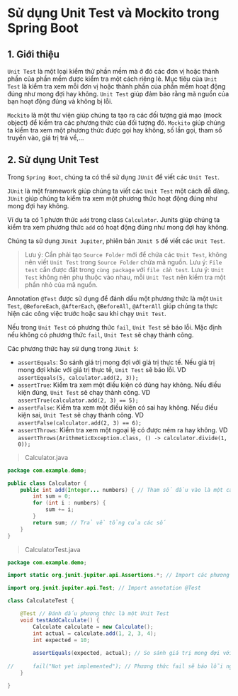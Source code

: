 # Sử dụng Unit Test và Mockito trong Spring Boot
## 1. Giới thiệu    
`Unit Test` là một loại kiểm thử phần mềm mà ở đó các đơn vị hoặc thành phần của phần mềm được kiểm tra một cách riêng lẻ. Mục tiêu của `Unit Test` là kiểm tra xem mỗi đơn vị hoặc thành phần của phần mềm hoạt động đúng như mong đợi hay không. `Unit Test` giúp đảm bảo rằng mã nguồn của bạn hoạt động đúng và không bị lỗi.

`Mockito` là một thư viện giúp chúng ta tạo ra các đối tượng giả mạo (mock object) để kiểm tra các phương thức của đối tượng đó. `Mockito` giúp chúng ta kiểm tra xem một phương thức được gọi hay không, số lần gọi, tham số truyền vào, giá trị trả về,...

## 2. Sử dụng Unit Test
Trong `Spring Boot`, chúng ta có thể sử dụng `JUnit` để viết các `Unit Test`.

`JUnit` là một framework giúp chúng ta viết các `Unit Test` một cách dễ dàng. `JUnit` giúp chúng ta kiểm tra xem một phương thức hoạt động đúng như mong đợi hay không. 

Ví dụ ta có 1 phươn thức `add` trong class `Calculator`. Junits giúp chúng ta kiểm tra xem phương thức `add` có hoạt động đúng như mong đợi hay không.

Chúng ta sử dụng `JUnit Jupiter`, phiên bản `JUnit 5` để viết các `Unit Test`.

> Lưu ý: Cần phải tạo `Source Folder` mới để chứa các `Unit Test`, không nên viết `Unit Test` trong `Source Folder` chứa mã nguồn.
> Lưu ý: `File test` cần được đặt trong `cùng package` với `file cần test`.
> Lưu ý: `Unit Test` không nên phụ thuộc vào nhau, mỗi `Unit Test` nên kiểm tra một phần nhỏ của mã nguồn.

Annotation `@Test` được sử dụng để đánh dấu một phương thức là một `Unit Test`, `@BeforeEach`, `@AfterEach`, `@BeforeAll`, `@AfterAll` giúp chúng ta thực hiện các công việc trước hoặc sau khi chạy `Unit Test`.

Nếu trong `Unit Test` có phương thức `fail`, `Unit Test` sẽ báo lỗi. Mặc định nếu không có phương thức `fail`, `Unit Test` sẽ chạy thành công.

Các phương thức hay sử dụng trong `JUnit 5`:
- `assertEquals`: So sánh giá trị mong đợi với giá trị thực tế. Nếu giá trị mong đợi khác với giá trị thực tế, `Unit Test` sẽ báo lỗi. VD `assertEquals(5, calculator.add(2, 3));`
- `assertTrue`: Kiểm tra xem một điều kiện có đúng hay không. Nếu điều kiện đúng, `Unit Test` sẽ chạy thành công. VD `assertTrue(calculator.add(2, 3) == 5);`
- `assertFalse`: Kiểm tra xem một điều kiện có sai hay không. Nếu điều kiện sai, `Unit Test` sẽ chạy thành công. VD `assertFalse(calculator.add(2, 3) == 6);`
- `assertThrows`: Kiểm tra xem một ngoại lệ có được ném ra hay không. VD `assertThrows(ArithmeticException.class, () -> calculator.divide(1, 0));`

>Calculator.java
```java
package com.example.demo;

public class Calculator {
    public int add(Integer... numbers) { // Tham số đầu vào là một các dãy số nguyên phân cách bởi dấu phẩy
		int sum = 0;
		for (int i : numbers) {
			sum += i;
		}
		return sum; // Trả về tổng của các số
	}
}
```
>CalculatorTest.java
```java
package com.example.demo;

import static org.junit.jupiter.api.Assertions.*; // Import các phương thức kiểm tra của JUnit 5

import org.junit.jupiter.api.Test; // Import annotation @Test

class CalculateTest {

	@Test // Đánh dấu phương thức là một Unit Test
	void testAddCalculate() {
		Calculate calculate = new Calculate();
		int actual = calculate.add(1, 2, 3, 4);
		int expected = 10;
		
		assertEquals(expected, actual); // So sánh giá trị mong đợi với giá trị thực tế, nếu khác nhau sẽ báo lỗi
		
//		fail("Not yet implemented"); // Phương thức fail sẽ báo lỗi ngay lập tức
	}

}
